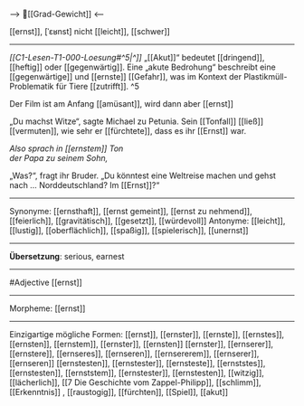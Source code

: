 --> 🧱[[Grad-Gewicht]] <--

[[ernst]], [ˈɛʁnst]
nicht [[leicht]], [[schwer]]

---
*[[C1-Lesen-T1-000-Loesung#^5|^]]* „[[Akut]]“ bedeutet [[dringend]], [[heftig]] oder [[gegenwärtig]]. Eine „akute Bedrohung“ beschreibt eine [[gegenwärtige]] und [[ernste]] [[Gefahr]], was im Kontext der Plastikmüll-Problematik für Tiere [[zutrifft]]. ^5


Der Film ist am Anfang [[amüsant]], wird dann aber [[ernst]]

„Du machst Witze“, sagte Michael zu Petunia. Sein [[Tonfall]] [[ließ]] [[vermuten]], wie sehr er [[fürchtete]], dass es ihr [[Ernst]] war.

*Also sprach in [[ernstem]] Ton*  
*der Papa zu seinem Sohn,*  

„Was?“, fragt ihr Bruder. „Du könntest eine Weltreise machen und gehst nach … Norddeutschland? Im [[Ernst]]?“ 

---
Synonyme: 
[[ernsthaft]], [[ernst gemeint]], [[ernst zu nehmend]], [[feierlich]], [[gravitätisch]], [[gesetzt]], [[würdevoll]]
Antonyme:
[[leicht]], [[lustig]], [[oberflächlich]], [[spaßig]], [[spielerisch]], [[unernst]]

---
**Übersetzung**:
serious, earnest

---
#Adjective [[ernst]]

---
Morpheme:
[[ernst]]

---


Einzigartige mögliche Formen: 
[[ernst]], [[ernster]], [[ernste]], [[ernstes]], [[ernsten]], [[ernstem]], [[ernster]], [[ernsten]]
[[ernster]], [[ernserer]], [[ernstere]], [[ernseres]], [[ernseren]], [[ernsererem]], [[ernserer]], [[ernseren]]
[[ernstesten]], [[ernstester]], [[ernsteste]], [[ernststes]], [[ernstesten]], [[ernststem]], [[ernstester]], [[ernstesten]], [[witzig]], [[lächerlich]], [[7 Die Geschichte vom Zappel-Philipp]], [[schlimm]], [[Erkenntnis]]
, [[raustogig]], [[fürchten]], [[Spiel]], [[akut]]